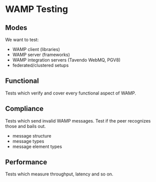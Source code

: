 # WAMP Testing

## Modes

We want to test:

 * WAMP client (libraries)
 * WAMP server (frameworks)
 * WAMP integration servers (Tavendo WebMQ, PGV8)
 * federated/clustered setups

## Functional

Tests which verify and cover every functional aspect of WAMP.

## Compliance

Tests which send invalid WAMP messages. Test if the peer recognizes those and bails out.

 * message structure
 * message types
 * message element types

## Performance

Tests which measure throughput, latency and so on.